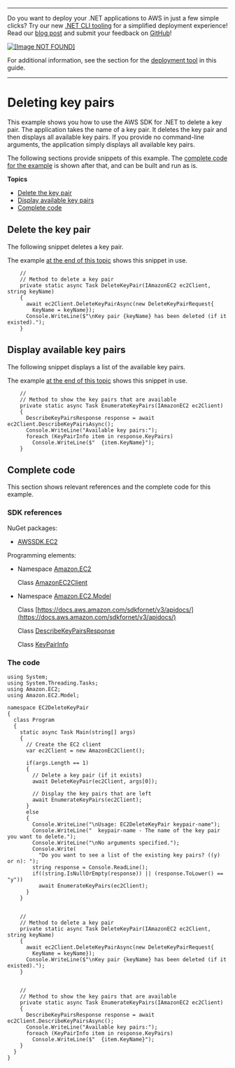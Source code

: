 --------

Do you want to deploy your \.NET applications to AWS in just a few simple clicks? Try our new [\.NET CLI tooling](https://www.nuget.org/packages/AWS.Deploy.CLI/) for a simplified deployment experience\! Read our [blog post](https://aws.amazon.com/blogs/developer/reimagining-the-aws-net-deployment-experience/) and submit your feedback on [GitHub](https://github.com/aws/aws-dotnet-deploy)\!

 [ ![\[Image NOT FOUND\]](http://docs.aws.amazon.com/sdk-for-net/v3/developer-guide/images/BannerButton.png) ](https://github.com/aws/aws-dotnet-deploy/)

For additional information, see the section for the [deployment tool](https://docs.aws.amazon.com/sdk-for-net/v3/developer-guide/deployment-tool.html) in this guide\.

--------

# Deleting key pairs<a name="delete-key-pairs"></a>

This example shows you how to use the AWS SDK for \.NET to delete a key pair\. The application takes the name of a key pair\. It deletes the key pair and then displays all available key pairs\. If you provide no command\-line arguments, the application simply displays all available key pairs\.

The following sections provide snippets of this example\. The [complete code for the example](#delete-key-pairs-complete-code) is shown after that, and can be built and run as is\.

**Topics**
+ [Delete the key pair](#delete-key-pairs-create)
+ [Display available key pairs](#delete-key-pairs-display)
+ [Complete code](#delete-key-pairs-complete-code)

## Delete the key pair<a name="delete-key-pairs-create"></a>

The following snippet deletes a key pair\.

The example [at the end of this topic](#delete-key-pairs-complete-code) shows this snippet in use\.

```
    //
    // Method to delete a key pair
    private static async Task DeleteKeyPair(IAmazonEC2 ec2Client, string keyName)
    {
      await ec2Client.DeleteKeyPairAsync(new DeleteKeyPairRequest{
        KeyName = keyName});
      Console.WriteLine($"\nKey pair {keyName} has been deleted (if it existed).");
    }
```

## Display available key pairs<a name="delete-key-pairs-display"></a>

The following snippet displays a list of the available key pairs\.

The example [at the end of this topic](#delete-key-pairs-complete-code) shows this snippet in use\.

```
    //
    // Method to show the key pairs that are available
    private static async Task EnumerateKeyPairs(IAmazonEC2 ec2Client)
    {
      DescribeKeyPairsResponse response = await ec2Client.DescribeKeyPairsAsync();
      Console.WriteLine("Available key pairs:");
      foreach (KeyPairInfo item in response.KeyPairs)
        Console.WriteLine($"  {item.KeyName}");
    }
```

## Complete code<a name="delete-key-pairs-complete-code"></a>

This section shows relevant references and the complete code for this example\.

### SDK references<a name="w8aac19c19c15c13c19b5b1"></a>

NuGet packages:
+ [AWSSDK\.EC2](https://www.nuget.org/packages/AWSSDK.EC2)

Programming elements:
+ Namespace [Amazon\.EC2](https://docs.aws.amazon.com/sdkfornet/v3/apidocs/items/EC2/NEC2.html)

  Class [AmazonEC2Client](https://docs.aws.amazon.com/sdkfornet/v3/apidocs/items/EC2/TEC2Client.html)
+ Namespace [Amazon\.EC2\.Model](https://docs.aws.amazon.com/sdkfornet/v3/apidocs/items/EC2/NEC2Model.html)

  Class [https://docs.aws.amazon.com/sdkfornet/v3/apidocs/](https://docs.aws.amazon.com/sdkfornet/v3/apidocs/)

  Class [DescribeKeyPairsResponse](https://docs.aws.amazon.com/sdkfornet/v3/apidocs/items/EC2/TDescribeKeyPairsResponse.html)

  Class [KeyPairInfo](https://docs.aws.amazon.com/sdkfornet/v3/apidocs/items/EC2/TKeyPairInfo.html)

### The code<a name="w8aac19c19c15c13c19b7b1"></a>

```
using System;
using System.Threading.Tasks;
using Amazon.EC2;
using Amazon.EC2.Model;

namespace EC2DeleteKeyPair
{
  class Program
  {
    static async Task Main(string[] args)
    {
      // Create the EC2 client
      var ec2Client = new AmazonEC2Client();

      if(args.Length == 1)
      {
        // Delete a key pair (if it exists)
        await DeleteKeyPair(ec2Client, args[0]);

        // Display the key pairs that are left
        await EnumerateKeyPairs(ec2Client);
      }
      else
      {
        Console.WriteLine("\nUsage: EC2DeleteKeyPair keypair-name");
        Console.WriteLine("  keypair-name - The name of the key pair you want to delete.");
        Console.WriteLine("\nNo arguments specified.");
        Console.Write(
          "Do you want to see a list of the existing key pairs? ((y) or n): ");
        string response = Console.ReadLine();
        if((string.IsNullOrEmpty(response)) || (response.ToLower() == "y"))
          await EnumerateKeyPairs(ec2Client);
      }
    }


    //
    // Method to delete a key pair
    private static async Task DeleteKeyPair(IAmazonEC2 ec2Client, string keyName)
    {
      await ec2Client.DeleteKeyPairAsync(new DeleteKeyPairRequest{
        KeyName = keyName});
      Console.WriteLine($"\nKey pair {keyName} has been deleted (if it existed).");
    }


    //
    // Method to show the key pairs that are available
    private static async Task EnumerateKeyPairs(IAmazonEC2 ec2Client)
    {
      DescribeKeyPairsResponse response = await ec2Client.DescribeKeyPairsAsync();
      Console.WriteLine("Available key pairs:");
      foreach (KeyPairInfo item in response.KeyPairs)
        Console.WriteLine($"  {item.KeyName}");
    }
  }
}
```
